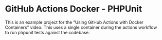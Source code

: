 # GitHub Actions Docker - PHPUnit

This is an example project for the "Using GitHub Actions with Docker Containers" video. This uses a single container during the actions workflow to run phpunit tests against the codebase.

